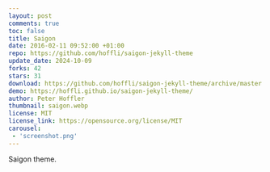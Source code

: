 ```yaml
---
layout: post
comments: true
toc: false
title: Saigon
date: 2016-02-11 09:52:00 +01:00
repo: https://github.com/hoffli/saigon-jekyll-theme
update_date: 2024-10-09
forks: 42
stars: 31
download: https://github.com/hoffli/saigon-jekyll-theme/archive/master.zip
demo: https://hoffli.github.io/saigon-jekyll-theme/
author: Peter Hoffler
thumbnail: saigon.webp
license: MIT
license_link: https://opensource.org/license/MIT
carousel:
 - 'screenshot.png'
---
```


Saigon theme.
